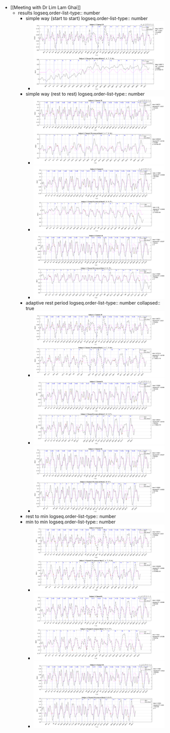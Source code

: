 - [[Meeting with Dr Lim Lam Ghai]]
	- results
	  logseq.order-list-type:: number
		- simple way (start to start)
		  logseq.order-list-type:: number
			- ![image.png](../assets/image_1719958234027_0.png)
		- simple way (rest to rest)
		  logseq.order-list-type:: number
			- ![image.png](../assets/image_1719958107274_0.png)
			- ![image.png](../assets/image_1719961449175_0.png)
			- ![image.png](../assets/image_1719962090378_0.png)
		- adaptive rest period
		  logseq.order-list-type:: number
		  collapsed:: true
			- ![image.png](../assets/image_1719958299216_0.png)
			- ![image.png](../assets/image_1719961630368_0.png)
			- ![image.png](../assets/image_1719962027118_0.png)
		- rest to min
		  logseq.order-list-type:: number
		- min to min
		  logseq.order-list-type:: number
			- ![image.png](../assets/image_1719958034593_0.png)
			- ![image.png](../assets/image_1719961489824_0.png)
			- ![image.png](../assets/image_1719961957765_0.png)
